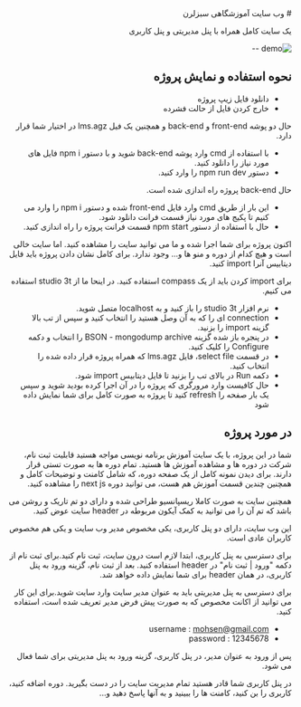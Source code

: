 <div dir="rtl">
# وب سایت آموزشگاهی سبزلرن

یک سایت کامل همراه با پنل مدیریتی و پنل کاربری

<img src="https://s8.uupload.ir/files/screenshot_29-6-2024_9412_localhost_pdla.jpeg" alt="demo"/>
--

## نحوه استفاده و نمایش پروژه

- دانلود فایل زیپ پروژه
- خارج کردن فایل از حالت فشرده

حال دو پوشه front-end  و back-end  و همچنین یک فیل lms.agz در اختیار شما قرار دارد.

- با استفاده از cmd وارد پوشه back-end شوید و با دستور npm i فایل های مورد نیاز را دانلود کنید.
- دستور npm run dev را وارد کنید.

حال back-end پروژه راه اندازی شده است.

- این بار از طریق cmd وارد فایل front-end شده و دستور npm i را وارد می کنیم تا پکیج های مورد نیاز قسمت فرانت دانلود شود.
- حال با استفاده از دستور npm start قسمت فرانت پروژه را راه اندازی کنید.

اکنون پروژه برای شما اجرا شده و ما می توانید سایت را مشاهده کنید. اما سایت خالی است و هیچ کدام از دوره و منو ها و... وجود ندارد. برای کامل نشان دادن پروژه باید فایل دیتابیس آنرا import کنید.

برای import کردن باید از یک compass استفاده کنید.
در اینحا ما از studio 3t استفاده می کنیم.

- نرم افزار studio 3t را باز کنید و به localhost متصل شوید.
- connection ای را که به آن وصل هستید را انتخاب کنید و سپس از تب بالا گزینه import را بزنید.
- در پنجره باز شده گزینه BSON - mongodump archive را انتخاب و دکمه Configure  را کلیک کنید.
- در قسمت select file، فایل lms.agz که همراه پروژه قرار داده شده را انتخاب کنید.
- دکمه Run در بالای تب را بزنید تا فایل دیتابیس import شود.
- حال کافیست وارد مرورگری که پروژه را در آن اجرا کرده بودید شوید و سپس یک بار صفحه را refresh کنید تا پروژه به صورت کامل برای شما نمایش داده شود

## در مورد پروژه

<p>
    شما در این پروژه، با یک سایت آموزش برنامه نویسی مواجه هستید قابلیت ثبت نام، شرکت در دوره ها و مشاهده آموزش ها هستید. تمام دوره ها به صورت تستی قرار دارند. برای دیدن نمونه کامل از یک صفحه دوره، که شامل کامنت و توضیحات کامل و همچنین چندین قسمت آموزش هم هست، می توانید دوره next js را مشاهده کنید.
</p>

<p>
    همچنین سایت به صورت کاملا ریسپانسیو طراحی شده و دارای دو تم تاریک و روشن می باشد که تم آن را می توانید به کمک آیکون مربوطه در header سایت عوض کنید.
</p>
<p>
    این وب سایت، دارای دو پنل کاربری، یکی مخصوص مدیر وب سایت و یکی هم مخصوص کاربران عادی است.
</p>

<p>
    برای دسترسی به پنل کاربری، ابتدا لازم است درون سایت، ثبت نام کنید.برای ثبت نام از دکمه "ورود | ثبت نام" در header استفاده کنید. بعد از ثبت نام، گزینه ورود به پنل کاربری، در همان header برای شما نمایش داده خواهد شد.
</p>

<p>
    برای دسترسی به پنل مدیریتی باید به عنوان مدیر سایت وارد سایت شوید.برای این کار می توانید از اکانت مخصوص که به صورت پیش فرض مدیر تعریف شده است، استفاده کنید.
</p>

- username : mohsen@gmail.com
- password : 12345678

<p>
    پس از ورود به عنوان مدیر، در پنل کاربری، گزینه ورود به پنل مدیریتی برای شما فعال می شود.
</p>

<p>
    در پنل کاربری شما قادر هستید تمام مدیریت سایت را در دست بگیرید. دوره اضافه کنید، کاربری را بن کنید، کامنت ها را ببینید و به آنها پاسخ دهید و...
</p>

</div>